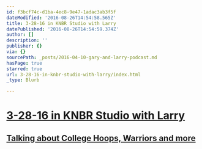 ```yaml
---
id: f3bcf74c-d1ba-4ec8-9e47-1adac3ab3f5f
dateModified: '2016-08-26T14:54:58.565Z'
title: 3-28-16 in KNBR Studio with Larry
datePublished: '2016-08-26T14:54:59.374Z'
author: []
description: ''
publisher: {}
via: {}
sourcePath: _posts/2016-04-10-gary-and-larry-podcast.md
hasPage: true
starred: true
url: 3-28-16-in-knbr-studio-with-larry/index.html
_type: Blurb

---
```

# [3-28-16 in KNBR Studio with Larry][0]

## [Talking about College Hoops, Warriors and more][0]

[0]: https://audioboom.com/boos/4359545-3-28-kerry-keating-says-shaun-livingston-is-one-of-the-unsung-players-on-the-w-s?t=0